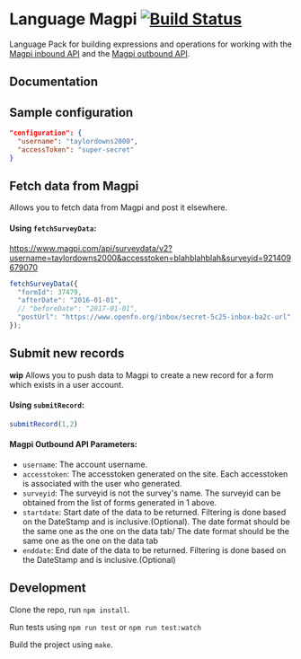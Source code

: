 Language Magpi [![Build Status](https://travis-ci.org/OpenFn/language-magpi.svg?branch=master)](https://travis-ci.org/OpenFn/language-magpi)
==============

Language Pack for building expressions and operations for working with
the [Magpi inbound API](http://support.magpi.com/support/solutions/articles/4839-magpi-inbound-api) and the
[Magpi outbound API](http://support.magpi.com/support/solutions/articles/4865-magpi-outbound-api).

Documentation
-------------

## Sample configuration
```json
"configuration": {
  "username": "taylordowns2000",
  "accessToken": "super-secret"
}
```

## Fetch data from Magpi
Allows you to fetch data from Magpi and post it elsewhere.

#### Using `fetchSurveyData`:
https://www.magpi.com/api/surveydata/v2?username=taylordowns2000&accesstoken=blahblahblah&surveyid=921409679070
```js
fetchSurveyData({
  "formId": 37479,
  "afterDate": "2016-01-01",
  // "beforeDate": "2017-01-01",
  "postUrl": "https://www.openfn.org/inbox/secret-5c25-inbox-ba2c-url"
});
```

## Submit new records
**wip**
Allows you to push data to Magpi to create a new record for a form which exists in a user account.

#### Using `submitRecord`:
```js
submitRecord(1,2)
```

#### Magpi Outbound API Parameters:
- `username`:	The account username.
- `accesstoken`:	The accesstoken generated on the site. Each accesstoken is associated with the user who generated.
- `surveyid`:	The surveyid is not the survey's name. The surveyid can be obtained from the list of forms generated in 1 above.
- `startdate`:	Start date of the data to be returned. Filtering is done based on the DateStamp and is inclusive.(Optional). The date format should be the same one as the one on the data tab/ The date format should be the same one as the one on the data tab
- `enddate`:	End date of the data to be returned. Filtering is done based on the DateStamp and is inclusive.(Optional)

Development
-----------

Clone the repo, run `npm install`.

Run tests using `npm run test` or `npm run test:watch`

Build the project using `make`.
